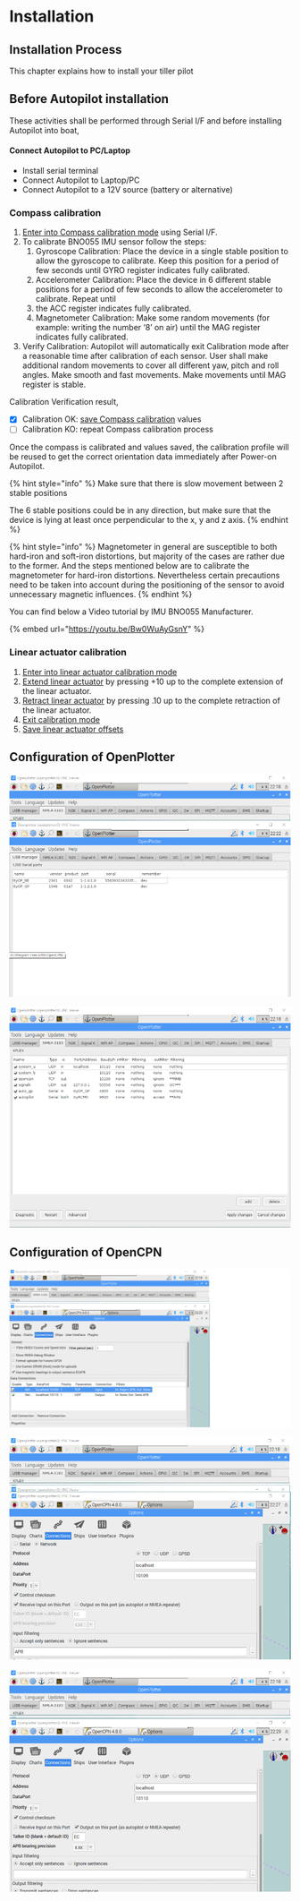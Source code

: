 # Installation

## Installation Process

This chapter explains how to install your tiller pilot 

## Before Autopilot installation

These activities shall be performed through Serial I/F and before installing Autopilot into boat,

#### Connect Autopilot to PC/Laptop

* Install serial terminal 
* Connect Autopilot to Laptop/PC
* Connect Autopilot to a 12V source \(battery or alternative\)

### Compass calibration

1. [Enter into Compass calibration mode](../using-fenix-tiller-pilot/user-functions.md#start-compass-calibration) using Serial I/F.
2. To calibrate BNO055 IMU sensor follow the steps:
   1. Gyroscope Calibration: Place the device in a single stable position to allow the gyroscope to calibrate. Keep this position for a period of few seconds until GYRO register indicates fully calibrated.
   2. Accelerometer Calibration: Place the device in 6 different stable positions for a period of few seconds to allow the accelerometer to calibrate. Repeat until 
   3. the ACC register indicates fully calibrated.
   4. Magnetometer Calibration: Make some random movements \(for example: writing the number ‘8’ on air\) until the MAG register indicates fully calibrated.
3. Verify Calibration: Autopilot will automatically exit Calibration mode after a reasonable time after calibration of each sensor. User shall make additional random movements to cover all different yaw, pitch and roll angles. Make smooth and fast movements. Make movements until MAG register is stable.

Calibration Verification result,

* [x] Calibration OK: [save Compass calibration](../using-fenix-tiller-pilot/user-functions.md#save-compass-offsets) values
* [ ] Calibration KO: repeat Compass calibration process

Once the compass is calibrated and values saved, the calibration profile will be reused to get the correct orientation data immediately after Power-on Autopilot.

{% hint style="info" %}
Make sure that there is slow movement between 2 stable positions

The 6 stable positions could be in any direction, but make sure that the device is lying at least once perpendicular to the x, y and z axis.
{% endhint %}

{% hint style="info" %}
Magnetometer in general are susceptible to both hard-iron and soft-iron distortions, but majority of the cases are rather due to the former. And the steps mentioned below are to calibrate the magnetometer for hard-iron distortions. Nevertheless certain precautions need to be taken into account during the positioning of the sensor to avoid unnecessary magnetic influences.
{% endhint %}

You can find below a Video tutorial by IMU BNO055 Manufacturer.

{% embed url="https://youtu.be/Bw0WuAyGsnY" %}

### Linear actuator calibration

1. [Enter into linear actuator calibration mode](../using-fenix-tiller-pilot/user-functions.md#start-compass-calibration)
2. [Extend linear actuator](../using-fenix-tiller-pilot/user-functions.md#increment-current-rudder-by-10-position-unit) by pressing +10 up to the complete extension of the linear actuator.
3. [Retract linear actuator](../using-fenix-tiller-pilot/user-functions.md#reduce-current-rudder-by-10-position-unit) by pressing .10 up to the complete retraction of the linear actuator.
4. [Exit calibration mode](../using-fenix-tiller-pilot/user-functions.md#start-linear-actuator-calibration)
5. [Save linear actuator offsets](../using-fenix-tiller-pilot/user-functions.md#save-current-installation-parameters)

## Configuration of OpenPlotter

![](../.gitbook/assets/usb.png)

![](../.gitbook/assets/nmea.png)

## Configuration of OpenCPN

![](../.gitbook/assets/opencpn_conn.png)

![](../.gitbook/assets/opencpn_tcp.png)

![](../.gitbook/assets/opencpn_udp.png)



